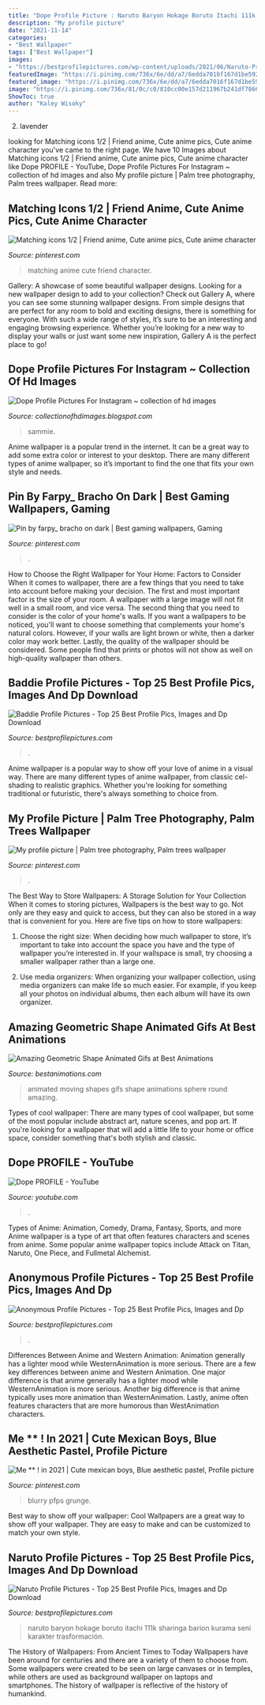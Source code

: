```yaml
---
title: "Dope Profile Picture : Naruto Baryon Hokage Boruto Itachi 111k Sharinga Barion Kurama Seni Karakter Trasformación"
description: "My profile picture"
date: "2021-11-14"
categories:
- "Best Wallpaper"
tags: ["Best Wallpaper"]
images:
- "https://bestprofilepictures.com/wp-content/uploads/2021/06/Naruto-Profile-Photo.jpg"
featuredImage: "https://i.pinimg.com/736x/6e/dd/a7/6edda7016f167d1be59297ba66464d64.jpg"
featured_image: "https://i.pinimg.com/736x/6e/dd/a7/6edda7016f167d1be59297ba66464d64.jpg"
image: "https://i.pinimg.com/736x/81/0c/c0/810cc00e157d211967b241df7866d1ff.jpg"
ShowToc: true
author: "Kaley Wisoky"
---
```



2. lavender 

	

		
looking for Matching icons 1/2 | Friend anime, Cute anime pics, Cute anime character you've came to the right page. We have 10 Images about Matching icons 1/2 | Friend anime, Cute anime pics, Cute anime character like Dope PROFILE - YouTube, Dope Profile Pictures For Instagram ~ collection of hd images and also My profile picture | Palm tree photography, Palm trees wallpaper. Read more:
		
    
## Matching Icons 1/2 | Friend Anime, Cute Anime Pics, Cute Anime Character

<img loading=lazy src="https://i.pinimg.com/736x/31/1d/57/311d57a4ae043b67b78a9baf75d5b726.jpg" onerror="this.onerror=null;this.src='https://tse2.mm.bing.net/th?id=OIP.RcnFaNHScOZUQ6DkaaWs-gHaHa&amp;pid=15.1';" alt="Matching icons 1/2 | Friend anime, Cute anime pics, Cute anime character">

_Source: pinterest.com_

>matching anime cute friend character. 

	

Gallery: A showcase of some beautiful wallpaper designs.
Looking for a new wallpaper design to add to your collection? Check out Gallery A, where you can see some stunning wallpaper designs. From simple designs that are perfect for any room to bold and exciting designs, there is something for everyone. With such a wide range of styles, it’s sure to be an interesting and engaging browsing experience. Whether you’re looking for a new way to display your walls or just want some new inspiration, Gallery A is the perfect place to go!





	
	
    
## Dope Profile Pictures For Instagram ~ Collection Of Hd Images

<img loading=lazy src="https://lookaside.fbsbx.com/lookaside/crawler/media/?media_id=364155357543199" onerror="this.onerror=null;this.src='https://tse2.mm.bing.net/th?id=OIP.a5oMFwaNkzKTlvLJ5ox2xQHaHJ&amp;pid=15.1';" alt="Dope Profile Pictures For Instagram ~ collection of hd images">

_Source: collectionofhdimages.blogspot.com_

>sammie. 

	

Anime wallpaper is a popular trend in the internet. It can be a great way to add some extra color or interest to your desktop. There are many different types of anime wallpaper, so it’s important to find the one that fits your own style and needs.

    
## Pin By Farpy_ Bracho On Dark | Best Gaming Wallpapers, Gaming

<img loading=lazy src="https://i.pinimg.com/736x/1a/cd/f1/1acdf1c5bcf70cb2785fe49ec42b2dd2.jpg" onerror="this.onerror=null;this.src='https://tse2.mm.bing.net/th?id=OIP.c80SDoeWJqzxCbM5vzRWIAHaEK&amp;pid=15.1';" alt="Pin by farpy_ bracho on dark | Best gaming wallpapers, Gaming">

_Source: pinterest.com_

>. 

	

How to Choose the Right Wallpaper for Your Home: Factors to Consider
When it comes to wallpaper, there are a few things that you need to take into account before making your decision. The first and most important factor is the size of your room. A wallpaper with a large image will not fit well in a small room, and vice versa. 
The second thing that you need to consider is the color of your home's walls. If you want a wallpapers to be noticed, you'll want to choose something that complements your home's natural colors. However, if your walls are light brown or white, then a darker color may work better. 
Lastly, the quality of the wallpaper should be considered. Some people find that prints or photos will not show as well on high-quality wallpaper than others.

    
## Baddie Profile Pictures - Top 25 Best Profile Pics, Images And Dp Download

<img loading=lazy src="https://bestprofilepictures.com/wp-content/uploads/2021/06/Baddie-Profile-Picture-For-Discord-768x924.jpg" onerror="this.onerror=null;this.src='https://tse4.mm.bing.net/th?id=OIP.jKJJq74W6XuARw2DELU4EQHaI6&amp;pid=15.1';" alt="Baddie Profile Pictures - Top 25 Best Profile Pics, Images and Dp Download">

_Source: bestprofilepictures.com_

>. 

	

Anime wallpaper is a popular way to show off your love of anime in a visual way. There are many different types of anime wallpaper, from classic cel-shading to realistic graphics. Whether you're looking for something traditional or futuristic, there's always something to choice from.

    
## My Profile Picture | Palm Tree Photography, Palm Trees Wallpaper

<img loading=lazy src="https://i.pinimg.com/736x/6e/dd/a7/6edda7016f167d1be59297ba66464d64.jpg" onerror="this.onerror=null;this.src='https://tse1.mm.bing.net/th?id=OIP.AVSnOoLqbXlYKlI16Z8fSQHaMy&amp;pid=15.1';" alt="My profile picture | Palm tree photography, Palm trees wallpaper">

_Source: pinterest.com_

>. 

	

The Best Way to Store Wallpapers: A Storage Solution for Your Collection
When it comes to storing pictures, Wallpapers is the best way to go. Not only are they easy and quick to access, but they can also be stored in a way that is convenient for you. Here are five tips on how to store wallpapers:
1) Choose the right size: When deciding how much wallpaper to store, it’s important to take into account the space you have and the type of wallpaper you’re interested in. If your wallspace is small, try choosing a smaller wallpaper rather than a large one.

2) Use media organizers: When organizing your wallpaper collection, using media organizers can make life so much easier. For example, if you keep all your photos on individual albums, then each album will have its own organizer.

    
## Amazing Geometric Shape Animated Gifs At Best Animations

<img loading=lazy src="http://bestanimations.com/Signs&amp;Shapes/round-sphere-moving-animated-gif-5.gif" onerror="this.onerror=null;this.src='https://tse4.mm.bing.net/th?id=OIP.bWt4BBtVnV_q0AQLVKSAzAHaHa&amp;pid=15.1';" alt="Amazing Geometric Shape Animated Gifs at Best Animations">

_Source: bestanimations.com_

>animated moving shapes gifs shape animations sphere round amazing. 

	

Types of cool wallpaper:
There are many types of cool wallpaper, but some of the most popular include abstract art, nature scenes, and pop art. If you're looking for a wallpaper that will add a little life to your home or office space, consider something that's both stylish and classic.

    
## Dope PROFILE - YouTube

<img loading=lazy src="https://i.ytimg.com/vi/YlToVzkwH6c/maxresdefault.jpg" onerror="this.onerror=null;this.src='https://tse3.mm.bing.net/th?id=OIP.X1fZqDqZ7q3lFPb8S3fi0QHaEK&amp;pid=15.1';" alt="Dope PROFILE - YouTube">

_Source: youtube.com_

>. 

	

Types of Anime: Animation, Comedy, Drama, Fantasy, Sports, and more
Anime wallpaper is a type of art that often features characters and scenes from anime. Some popular anime wallpaper topics include Attack on Titan, Naruto, One Piece, and Fullmetal Alchemist.

    
## Anonymous Profile Pictures - Top 25 Best Profile Pics, Images And Dp

<img loading=lazy src="https://bestprofilepictures.com/wp-content/uploads/2021/06/Anonymous-Profile-Pictures-1-768x924.jpg" onerror="this.onerror=null;this.src='https://tse2.mm.bing.net/th?id=OIP.Xs6naaa4hovkdAiBdmr5CwHaI6&amp;pid=15.1';" alt="Anonymous Profile Pictures - Top 25 Best Profile Pics, Images and Dp">

_Source: bestprofilepictures.com_

>. 

	

Differences Between Anime and Western Animation: Animation generally has a lighter mood while WesternAnimation is more serious.
There are a few key differences between anime and Western Animation. One major difference is that anime generally has a lighter mood while WesternAnimation is more serious. Another big difference is that anime typically uses more animation than WesternAnimation. Lastly, anime often features characters that are more humorous than WestAnimation characters.

    
## Me ** ! In 2021 | Cute Mexican Boys, Blue Aesthetic Pastel, Profile Picture

<img loading=lazy src="https://i.pinimg.com/736x/81/0c/c0/810cc00e157d211967b241df7866d1ff.jpg" onerror="this.onerror=null;this.src='https://tse2.mm.bing.net/th?id=OIP.7LLMmj1heLn5uJsJPM-k_AHaNw&amp;pid=15.1';" alt="Me ** ! in 2021 | Cute mexican boys, Blue aesthetic pastel, Profile picture">

_Source: pinterest.com_

>blurry pfps grunge. 

	

Best way to show off your wallpaper:
Cool Wallpapers are a great way to show off your wallpaper. They are easy to make and can be customized to match your own style.

    
## Naruto Profile Pictures - Top 25 Best Profile Pics, Images And Dp Download

<img loading=lazy src="https://bestprofilepictures.com/wp-content/uploads/2021/06/Naruto-Profile-Photo.jpg" onerror="this.onerror=null;this.src='https://tse1.mm.bing.net/th?id=OIP.uF8hh13TzRBkRAJMNRtkigHaI6&amp;pid=15.1';" alt="Naruto Profile Pictures - Top 25 Best Profile Pics, Images and Dp Download">

_Source: bestprofilepictures.com_

>naruto baryon hokage boruto itachi 111k sharinga barion kurama seni karakter trasformación. 

	

The History of Wallpapers: From Ancient Times to Today
Wallpapers have been around for centuries and there are a variety of them to choose from. Some wallpapers were created to be seen on large canvases or in temples, while others are used as background wallpaper on laptops and smartphones. The history of wallpaper is reflective of the history of humankind.

